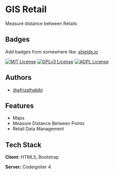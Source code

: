 
# GIS Retail

Measure distance between Retails


## Badges

Add badges from somewhere like: [shields.io](https://shields.io/)

[![MIT License](https://img.shields.io/badge/License-MIT-green.svg)](https://choosealicense.com/licenses/mit/)
[![GPLv3 License](https://img.shields.io/badge/License-GPL%20v3-yellow.svg)](https://opensource.org/licenses/)
[![AGPL License](https://img.shields.io/badge/license-AGPL-blue.svg)](http://www.gnu.org/licenses/agpl-3.0)


## Authors

- [@afrizalhabibi](https://www.github.com/afrizalhabibi)


## Features

- Maps
- Measure Distance Between Points
- Retail Data Management



## Tech Stack

**Client:** HTML5, Bootstrap

**Server:** Codeigniter 4

